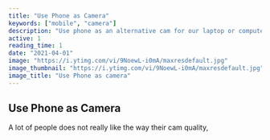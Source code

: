 ```yaml
---
title: "Use Phone as Camera"
keywords: ["mobile", "camera"]
description: "Use phone as an alternative cam for our laptop or computer. This way we can use a better camera."
active: 1
reading_time: 1
date: "2021-04-01"
image: "https://i.ytimg.com/vi/9NoewL-i0mA/maxresdefault.jpg"
image_thumbnail: "https://i.ytimg.com/vi/9NoewL-i0mA/maxresdefault.jpg"
image_title: "Use Phone as camera"
---
```


## Use Phone as Camera

A lot of people does not really like the way their cam quality,
